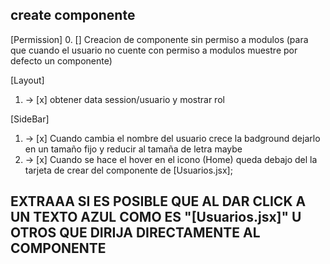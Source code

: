  ## create componente 
 [Permission]
 0. [] Creacion de componente sin permiso a modulos (para que cuando el usuario no cuente con permiso a modulos muestre por defecto un componente) 

 
 [Layout]
 1. -> [x] obtener data session/usuario y mostrar rol 
 
 
 [SideBar] 
 1. -> [x] Cuando cambia el nombre del usuario crece la badground dejarlo en un tamaño fijo y reducir al tamaña de letra  maybe 
 2. -> [x] Cuando se hace el hover en el icono (Home) queda debajo del la tarjeta de crear del componente de [Usuarios.jsx]; 





 ## EXTRAAA  SI ES POSIBLE QUE AL DAR CLICK A UN TEXTO AZUL COMO ES "[Usuarios.jsx]" U OTROS QUE DIRIJA DIRECTAMENTE AL COMPONENTE
 
 